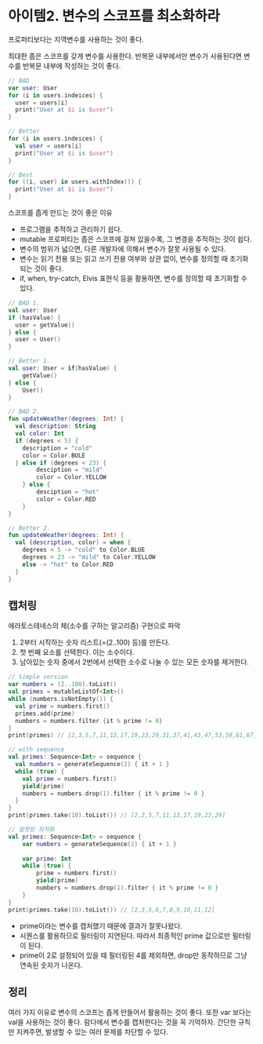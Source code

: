 # 아이템2. 변수의 스코프를 최소화하라

프로퍼티보다는 지역변수를 사용하는 것이 좋다.

최대한 좁은 스코프를 갖게 변수를 사용한다. 반복문 내부에서만 변수가 사용된다면 변수를 반복문 내부에 작성하는 것이 좋다.

```kotlin
// BAD
var user: User
for (i in users.indeices) {
  user = users[i]
  print("User at $i is $user")
}

// Better
for (i in users.indeices) {
  val user = users[i]
  print("User at $i is $user")
}

// Best
for ((i, user) in users.withIndex()) {
  print("User at $i is $user")
}
```

스코프를 좁게 만드는 것이 좋은 이유

- 프로그램을 추적하고 관리하기 쉽다.
- mutable 프로퍼티는 좁은 스코프에 걸쳐 있을수록, 그 변경을 추적하는 것이 쉽다.
- 변수의 범위가 넓으면, 다른 개발자에 의해서 변수가 잘못 사용될 수 있다.
- 변수는 읽기 전용 또는 읽고 쓰기 전용 여부와 상관 없이, 변수를 정의할 때 초기화되는 것이 좋다.
- if, when, try-catch, Elvis 표현식 등을 활용하면, 변수를 정의할 때 초기화할 수 있다.

```kotlin
// BAD 1.
val user: User
if (hasValue) {
  user = getValue()
} else {
  user = User()
}

// Better 1.
val user: User = if(hasValue) {
	getValue()
} else {
	User()
}

// BAD 2.
fun updateWeather(degrees: Int) {
  val description: String
  val color: Int
  if (degrees < 5) {
    description = "cold"
    color = Color.BULE
  } else if (degrees < 23) { 
		desciption = "mild"
		color = Color.YELLOW
	} else {
		desciption = "hot"
		color = Color.RED
	}
}

// Better 2.
fun updateWeather(degrees: Int) {
  val (description, color) = when {
    degrees < 5 -> "cold" to Color.BLUE
    degrees < 23 -> "mild" to Color.YELLOW
    else -> "hot" to Color.RED
  }
}
```

## 캡처링

에라토스테네스의 체(소수를 구하는 알고리즘) 구현으로 파악

1. 2부터 시작하는 숫자 리스트(=(2..100) 등)를 만든다.
2. 첫 번째 요소를 선택한다. 이는 소수이다.
3. 남아있는 숫자 중에서 2번에서 선택한 소수로 나눌 수 있는 모든 숫자를 제거한다.

```kotlin
// Simple version
var numbers = (2..100).toList()
val primes = mutableListOf<Int>()
while (numbers.isNotEmpty()) {
  val prime = numbers.first()
  primes.add(prime)
  numbers = numbers.filter {it % prime != 0}
}
print(primes) // [2,3,5,7,11,13,17,19,23,29,31,37,41,43,47,53,59,61,67,71,73,79,83,89,97]]

// with sequence
val primes: Sequence<Int> = sequence {
  val numbers = generateSequence(2) { it + 1 }
  while (true) {
    val prime = numbers.first()
    yield(prime)
    numbers = numbers.drop(1).filter { it % prime != 0 }
  }
}
print(primes.take(10).toList()) // [2,3,5,7,11,13,17,19,23,29]
```

```kotlin
// 잘못된 최적화
val primes: Sequence<Int> = sequence {
	var numbers = generateSequence(2) { it + 1 }
	
	var prime: Int
	while (true) {
		prime = numbers.first()
		yield(prime)
		numbers = numbers.drop(1).filter { it % prime != 0 }
	}
}
print(primes.take(10).toList()) // [2,3,5,6,7,8,9,10,11,12]
```

- prime이라는 변수를 캡처했기 때문에 결과가 잘못나왔다.
- 시퀀스를 활용하므로 필터링이 지연된다. 따라서 최종적인 prime 값으로만 필터링이 된다.
- prime이 2로 설정되어 있을 때 필터링된 4를 제외하면, drop만 동작하므로 그냥 연속된 숫자가 나온다.

## 정리

여러 가지 이유로 변수의 스코프는 좁게 만들어서 활용하는 것이 좋다. 또한 var 보다는 val을 사용하는 것이 좋다. 람다에서 변수를 캡처한다는 것을 꼭 기억하자. 간단한 규칙만 지켜주면, 발생할 수 있는 여러 문제를 차단할 수 있다.